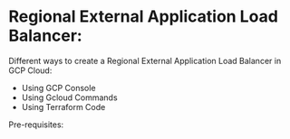 # Regional External Application Load Balancer:

Different ways to create a Regional External Application Load Balancer in GCP Cloud:

- Using GCP Console
- Using Gcloud Commands
- Using Terraform Code

Pre-requisites:
